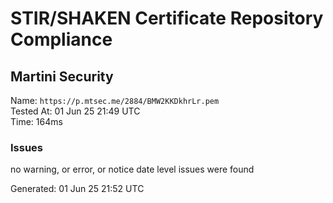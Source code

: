 # STIR/SHAKEN Certificate Repository Compliance

## Martini Security

Name: `https://p.mtsec.me/2884/BMW2KKDkhrLr.pem`\
Tested At: 01 Jun 25 21:49 UTC\
Time: 164ms

### Issues

no warning, or error, or notice date level issues were found

Generated: 01 Jun 25 21:52 UTC